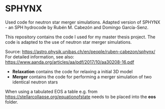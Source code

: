 # SPHYNX
Used code for neutron star merger simulations. Adapted version of SPHYNX - an SPH hydrocode by Rubén M. Cabezón and Domingo García-Senz.

This repository contains the code I used for my master thesis project. The code is adapted to the use of neutron star merger simulations.

Source: https://astro.physik.unibas.ch/en/people/ruben-cabezon/sphynx/
For detailed information, see also: https://www.aanda.org/articles/aa/pdf/2017/10/aa30208-16.pdf

- **Relaxation** contains the code for relaxing a initial 3D model
- **Merger** contains the code for performing a merger simulation of two identical neutron stars 

When using a tabulated EOS a table e.g. from https://stellarcollapse.org/equationofstate needs to be placed into the **eos** folder.
